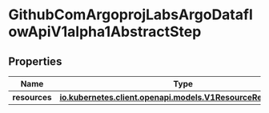 

# GithubComArgoprojLabsArgoDataflowApiV1alpha1AbstractStep


## Properties

Name | Type | Description | Notes
------------ | ------------- | ------------- | -------------
**resources** | [**io.kubernetes.client.openapi.models.V1ResourceRequirements**](io.kubernetes.client.openapi.models.V1ResourceRequirements.md) |  |  [optional]



